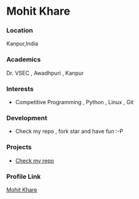 # Mohit Khare

### Location

Kanpur,India

### Academics

Dr. VSEC , Awadhpuri , Kanpur

### Interests

- Competitive Programming , Python , Linux , Git

### Development

- Check my repo , fork star and have fun :-P

### Projects

- [Check my repo](https://github.com/mkfeuhrer)

### Profile Link

[Mohit Khare](https://github.com/mkfeuhrer)